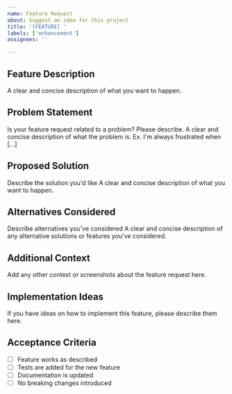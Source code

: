 ```yaml
---
name: Feature Request
about: Suggest an idea for this project
title: '[FEATURE] '
labels: ['enhancement']
assignees: ''

---
```


## Feature Description
A clear and concise description of what you want to happen.

## Problem Statement
Is your feature request related to a problem? Please describe.
A clear and concise description of what the problem is. Ex. I'm always frustrated when [...]

## Proposed Solution
Describe the solution you'd like
A clear and concise description of what you want to happen.

## Alternatives Considered
Describe alternatives you've considered
A clear and concise description of any alternative solutions or features you've considered.

## Additional Context
Add any other context or screenshots about the feature request here.

## Implementation Ideas
If you have ideas on how to implement this feature, please describe them here.

## Acceptance Criteria
- [ ] Feature works as described
- [ ] Tests are added for the new feature
- [ ] Documentation is updated
- [ ] No breaking changes introduced